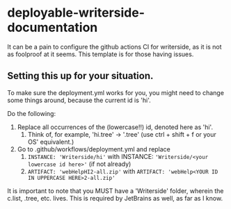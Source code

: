 #  deployable-writerside-documentation
It can be a pain to configure the github actions CI for writerside, as it is not as foolproof at it seems. 
This template is for those having issues.

## Setting this up for your situation.
To make sure the deployment.yml works for you, you might need to change some things around, because the current id is 'hi'.

Do the following:
 1. Replace all occurrences of the (lowercase!!) id, denoted here as 'hi'.
    1. Think of, for example, 'hi.tree' -> '<your-id>.tree' (use ctrl + shift + f or your OS' equivalent.)
 2. Go to .github/workflows/deployment.yml and replace 
    1. `INSTANCE: 'Writerside/hi'` with INSTANCE: `'Writerside/<your lowercase id here>'` (if not already)
    2. `ARTIFACT: 'webHelpHI2-all.zip'` with `ARTIFACT: 'webHelp<YOUR ID IN UPPERCASE HERE>2-all.zip'`
 
It is important to note that you MUST have a 'Writerside' folder, wherein the c.list, <your lowercase id here>.tree, etc. lives.
This is required by JetBrains as well, as far as I know.
